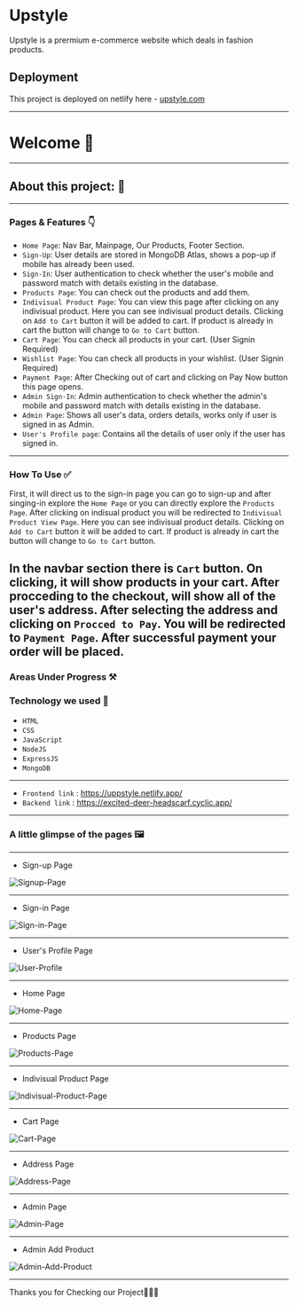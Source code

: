 # Upstyle
Upstyle is a prermium e-commerce website which deals in fashion products.

## Deployment

This project is deployed on netlify here - [upstyle.com](https://uppstyle.netlify.app/)

---

# Welcome 👋

---

## About this project: 🙌

---

### Pages & Features 👇

- `Home Page`: Nav Bar, Mainpage, Our Products, Footer Section.
- `Sign-Up`: User details are stored in MongoDB Atlas, shows a pop-up if mobile has already been used.
- `Sign-In`: User authentication to check whether the user's mobile and password match with details existing in the database.
- `Products Page`: You can check out the products and add them.
- `Indivisual Product Page`: You can view this page after clicking on any indivisual product. Here you can see indivisual product details. Clicking on `Add to Cart` button it will be added to cart. If product is already in cart the button will change to `Go to Cart` button.
- `Cart Page`: You can check all products in your cart. (User Signin Required)
- `Wishlist Page`: You can check all products in your wishlist. (User Signin Required)
- `Payment Page`: After Checking out of cart and clicking on Pay Now button this page opens.
- `Admin Sign-In`: Admin authentication to check whether the admin's mobile and password match with details existing in the database.
- `Admin Page`: Shows all user's data, orders details, works only if user is signed in as Admin.
- `User's Profile page`: Contains all the details of user only if the user has signed in.

---

### How To Use ✅

First, it will direct us to the sign-in page you can go to sign-up and after singing-in explore the `Home Page` or you can directly explore the `Products Page`. After clicking on indisual product you will be redirected to `Indivisual Product View Page`. Here you can see indivisual product details. Clicking on `Add to Cart` button it will be added to cart. If product is already in cart the button will change to `Go to Cart` button.

In the navbar section there is `Cart` button. On clicking, it will show products in your cart. After procceding to the checkout, will show all of the user's address. After selecting the address and clicking on `Procced to Pay`. You will be redirected to `Payment Page`. After successful payment your order will be placed.
---

### Areas Under Progress ⚒️



### Technology we used 🔧

- `HTML` 
- `CSS` 
- `JavaScript`
- `NodeJS`
- `ExpressJS`
- `MongoDB`

----
- `Frontend link` : https://uppstyle.netlify.app/
- `Backend link`  : https://excited-deer-headscarf.cyclic.app/
----

### A little glimpse of the pages 🖼️
----

- Sign-up Page

![Signup-Page](https://user-images.githubusercontent.com/112754583/230773551-880d3424-6f95-422b-b175-0bcea35ab955.png)

----

- Sign-in Page

![Sign-in-Page](https://user-images.githubusercontent.com/112754583/230773553-c79d87f8-2d03-430d-96c0-34a19315d7aa.png)

----

- User's Profile Page

![User-Profile](https://user-images.githubusercontent.com/112754583/230773555-8fd6c538-3485-4f30-a05b-a1c91ed03ee0.png)

----

- Home Page

![Home-Page](https://user-images.githubusercontent.com/112754583/230773539-8aeac83f-1ee9-4c15-b54f-d32da7bdeb1c.png)

----

- Products Page

![Products-Page](https://user-images.githubusercontent.com/112754583/230773556-440c7301-99f6-46d3-9c9a-0660cb2084ad.png)

----

- Indivisual Product Page

![Indivisual-Product-Page](https://user-images.githubusercontent.com/112754583/230773557-d6a86b88-da5e-4ff7-bb1a-272a89de91fe.png)

----

- Cart Page

![Cart-Page](https://user-images.githubusercontent.com/112754583/230773736-5ba9404f-5176-43e0-8c3b-48d02d6f1384.png)

----

- Address Page

![Address-Page](https://user-images.githubusercontent.com/112754583/230773739-8edb8485-254a-465c-bb75-579bb07e64ca.png)

----
- Admin Page

![Admin-Page](https://user-images.githubusercontent.com/112754583/230773742-30429c0d-2717-4401-ade5-16e9549c97b7.png)

----

- Admin Add Product

![Admin-Add-Product](https://user-images.githubusercontent.com/112754583/230773743-6b19cc59-4565-4e4a-94a3-6e5668dbac3c.png)

----

Thanks you for Checking our Project🙏🏻😇
